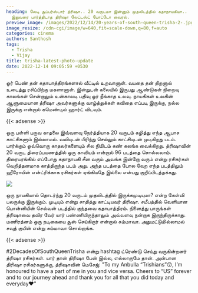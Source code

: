 ```yaml
---
heading: லேடி சூப்பர்ஸ்டார் த்ரிஷா.. 20 வருடமா இன்னும் முதலிடத்தில் கதாநாயகியா..
  இதுவரை பார்த்திடாத திரிஷா லேட்டஸ்ட் போட்டோ வைரல்.
preview_image: /images/2022/12/14/20-years-of-south-queen-trisha-2-.jpg
image_resize: /cdn-cgi/image/w=640,fit=scale-down,q=80,f=auto
categories: cinema
authors: Santhosh
tags:
  - Trisha
  - Vijay
title: trisha-latest-photo-update
date: 2022-12-14 09:05:59 +0530
---
```



ஓர் பெண் தன் கதாபாத்திரங்களால் வீட்டில் உறவானாள். வயதை தன் திறனால் உடைத்து ரசிப்பிற்கு மகளானாள். இன்றுடன் கலையில் இருபது ஆண்டுகள் நிறைவு காலங்கள் சென்றாலும் உன்காலடி பதிவு ஓர் நீங்காத உலவு. நாயகிகள் உலகின் ஆளுமையான த்ரிஷா அவர்களுக்கு வாழ்த்துக்கள் கவிதை எப்படி இருக்கு, நல்ல இருக்கு என்றால் கமெண்டில் ஹார்ட் விடவும்.

{{< adsense >}}

ஒரு பள்ளி பருவ காதலை இவ்வளவு நேர்த்தியாக 20 வருடம் கழித்து எந்த ஆபாச காட்சிகளும் இல்லாமல்.
வலியுடன் பிரிந்து செல்லும் காட்சியுடன் முடிகிறது படம். பார்க்கும் ஒவ்வொரு காதலர்களையும் சில நிமிடம் கண் கலங்க வைக்கிறது. த்ரிஷாவின் 20 வருட திரைப்பயணத்தில் ஒரு காவியம் என்றால் 96 படத்தை சொல்லலாம். திரையரங்கில் எப்போது கதாநாயகி சீன வரும் அவங்க இன்றோ வரும் என்று ரசிகர்கள் வெறித்தனமாக காத்திருந்த படம் அது. அந்த படத்தை போல வேற எந்த படத்திலும் ஹீரோயின் என்ட்ரிக்காக ரசிகர்கள் ஏங்கியதே இல்லை என்பது குறிப்பிடத்தக்கது.

![](/images/2022/12/14/20-years-of-south-queen-trisha-1-.jpg)

ஒரு நாயகியால் தொடர்ந்து 20 வருடம் முதலிடத்தில் இருக்கமுடியுமா? என்ற கேள்வி பலருக்கு இருக்கும். முடியும் என்று சாதித்து காட்டியவர் திரிஷா. சமீபத்தில் வெளியான பொன்னியின் செல்வன் படத்தில் குந்தவை கதாபாத்திரம். நினைத்து பாருங்கள் த்ரிஷாவை தவிர வேர் யார் பண்ணியிருந்தாலும் அவ்வளவு நன்றாக இருந்திருக்காது. மணிரத்னம் ஒரு நடிகையை சூஸ் செய்கிறார் என்றால் சும்மாவா. அதுமட்டுமில்லாமல் சவுத் குயின் என்று சும்மாவா சொல்றாங்க. 

{{< adsense >}}

\#2DecadesOfSouthQueenTrisha என்று hashtag ட்ரெண்டு செய்து வருகின்றனர் த்ரிஷா ரசிகர்கள். யார் தான் திரிஷா பேன் இல்ல, எல்லாருமே தான். அன்பான திரிஷா ரசிகர்களுக்கு, த்ரிஷாவின் மெசேஜ்:
"To my Anbulla “Trishians”😚,
I’m honoured to have a part of me in you and vice versa. Cheers to “US” forever and to our journey ahead and thank you for all that you did today and everyday❤️"